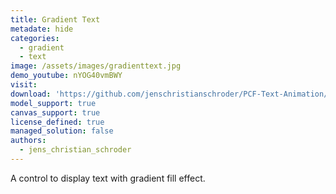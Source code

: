 ```yaml
---
title: Gradient Text
metadate: hide
categories:
  - gradient
  - text
image: /assets/images/gradienttext.jpg
demo_youtube: nYOG40vmBWY
visit: 
download: 'https://github.com/jenschristianschroder/PCF-Text-Animation/tree/master/GradientTextControl/PCF-Gradient-Text'
model_support: true
canvas_support: true
license_defined: true
managed_solution: false
authors:
  - jens_christian_schroder
---
```


A control to display text with gradient fill effect.
